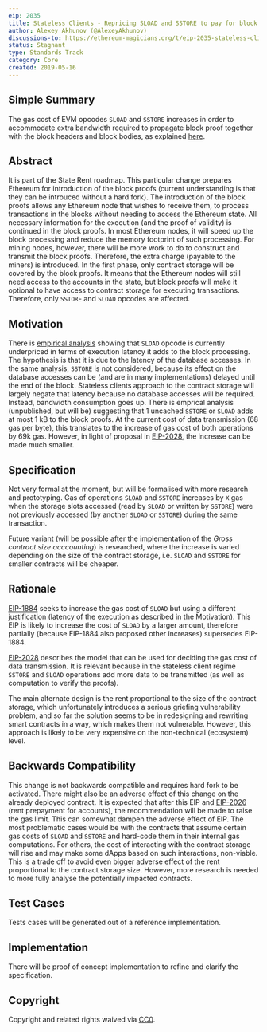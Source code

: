 ```yaml
---
eip: 2035
title: Stateless Clients - Repricing SLOAD and SSTORE to pay for block proofs
author: Alexey Akhunov (@AlexeyAkhunov)
discussions-to: https://ethereum-magicians.org/t/eip-2035-stateless-clients-repricing-sload-and-sstore-to-pay-for-block-proofs/3284
status: Stagnant
type: Standards Track
category: Core
created: 2019-05-16
---
```


## Simple Summary
The gas cost of EVM opcodes `SLOAD` and `SSTORE` increases in order to accommodate extra bandwidth required to propagate block proof together with the block headers and block bodies, as explained [here](https://medium.com/@akhounov/data-from-the-ethereum-stateless-prototype-8c69479c8abc).

## Abstract
It is part of the State Rent roadmap. This particular change prepares Ethereum for introduction of the block proofs (current understanding is that they can be introuced without a hard fork). The introduction of the block proofs allows any Ethereum node that wishes to receive them, to process transactions in the blocks without needing to access the Ethereum state. All necessary information for the execution (and the proof of validity) is continued in the block proofs. In most Ethereum nodes, it will speed up the block processing and reduce the memory footprint of such processing. For mining nodes, however, there will be more work to do to construct and transmit the block proofs. Therefore, the extra charge (payable to the miners) is introduced. In the first phase, only contract storage will be covered by the block proofs. It means that the Ethereum nodes will still need access to the accounts in the state, but block proofs will make it optional to have access to contract storage for executing transactions. Therefore, only `SSTORE` and `SLOAD` opcodes are affected.

## Motivation
There is [empirical analysis](https://github.com/holiman/vmstats/blob/master/README.md) showing that `SLOAD` opcode is currently underpriced in terms of execution latency it adds to the block processing. The hypothesis is that it is due to the latency of the database accesses. In the same analysis, `SSTORE` is not considered, because its effect on the database accesses can be (and are in many implementations) delayed until the end of the block. Stateless clients approach to the contract storage will largely negate that latency because no database accesses will be required. Instead, bandwidth consumption goes up. There is emprical analysis (unpublished, but will be) suggesting that 1 uncached `SSTORE` or `SLOAD` adds at most 1 kB to the block proofs. At the current cost of data transmission (68 gas per byte), this translates to the increase of gas cost of both operations by 69k gas. However, in light of proposal in [EIP-2028](./eip-2028.md), the increase can be made much smaller.

## Specification
Not very formal at the moment, but will be formalised with more research and prototyping. Gas of operations `SLOAD` and `SSTORE` increases by `X` gas when the storage slots accessed (read by `SLOAD` or written by `SSTORE`) were not previously accessed (by another `SLOAD` or `SSTORE`) during the same transaction.

Future variant (will be possible after the implementation of the *Gross contract size acccounting*) is researched, where the increase is varied depending on the size of the contract storage, i.e. `SLOAD` and `SSTORE` for smaller contracts will be cheaper.

## Rationale
[EIP-1884](./eip-1884.md) seeks to increase the gas cost of `SLOAD` but using a different justification (latency of the execution as described in the Motivation). This EIP is likely to increase the cost of `SLOAD` by a larger amount, therefore partially (because EIP-1884 also proposed other increases) supersedes EIP-1884.

[EIP-2028](./eip-2028.md) describes the model that can be used for deciding the gas cost of data transmission. It is relevant because in the stateless client regime `SSTORE` and `SLOAD` operations add more data to be transmitted (as well as computation to verify the proofs).

The main alternate design is the rent proportional to the size of the contract storage, which unfortunately introduces a serious griefing vulnerability problem, and so far the solution seems to be in redesigning and rewriting smart contracts in a way, which makes them not vulnerable. However, this approach is likely to be very expensive on the non-technical (ecosystem) level.

## Backwards Compatibility
This change is not backwards compatible and requires hard fork to be activated. There might also be an adverse effect of this change on the already deployed contract. It is expected that after this EIP and [EIP-2026](./eip-2026.md) (rent prepayment for accounts), the recommendation will be made to raise the gas limit. This can somewhat dampen the adverse effect of EIP. The most problematic cases would be with the contracts that assume certain gas costs of `SLOAD` and `SSTORE` and hard-code them in their internal gas computations. For others, the cost of interacting with the contract storage will rise and may make some dApps based on such interactions, non-viable. This is a trade off to avoid even bigger adverse effect of the rent proportional to the contract storage size. However, more research is needed to more fully analyse the potentially impacted contracts.

## Test Cases
Tests cases will be generated out of a reference implementation.

## Implementation
There will be proof of concept implementation to refine and clarify the specification.

## Copyright
Copyright and related rights waived via [CC0](../LICENSE.md).

